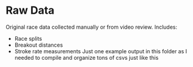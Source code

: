 # Raw Data

Original race data collected manually or from video review.
Includes:
- Race splits
- Breakout distances
- Stroke rate measurements
Just one example output in this folder as I needed to compile and organize tons of csvs just like this
